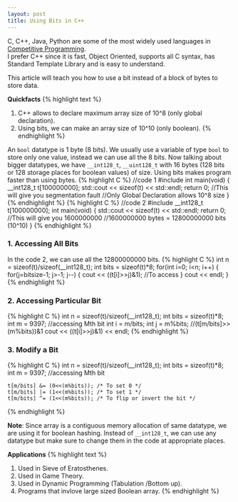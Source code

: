 ```yaml
---
layout: post
title: Using Bits in C++
---
```

C, C++, Java, Python are some of the most widely used languages in [Competitive Programming](http://www.geeksforgeeks.org/how-to-begin-with-competitive-programming/).
<br>
I prefer C++ since it is fast, Object Oriented, supports all C syntax, has Standard Template Library and is easy to understand.


This article will teach you how to use a bit instead of a block of bytes to store data.


<b>Quickfacts</b>
{% highlight text %}
1. C++ allows to declare maximum array size of 10^8 (only global declaration).
2. Using bits, we can make an array size of 10^10 (only boolean).
{% endhighlight %}

An `bool` datatype is 1 byte (8 bits). We usually use a variable of type `bool` to store only one value, instead we can use all the 8 bits. Now talking about bigger datatypes, we have `__int128_t`, `__uint128_t`  with 16 bytes (128 bits or 128 storage places for boolean values) of size.
Using bits makes program faster than using bytes.
{% highlight C %}
//code 1
#include<iostream>
int main(void)
{
	__int128_t t[100000000];
	std::cout << sizeof(t) << std::endl;
	return 0;
	//This will give you segmentation fault
	//Only Global Declaration allows 10^8 size
}
{% endhighlight %}
{% highlight C %}
//code 2
#include<iostream>
__int128_t t[100000000];
int main(void)
{
	std::cout << sizeof(t) << std::endl;
	return 0;
	//This will give you 1600000000
	//1600000000 bytes = 12800000000 bits (10^10)
}
{% endhighlight %}

### 1. Accessing All Bits
In the code 2, we can use all the 12800000000 bits.
{% highlight C %}
	int n    = sizeof(t)/sizeof(__int128_t);
	int bits = sizeof(t)*8;
	for(int i=0; i<n; i++)
	{
		for(j=bitsize-1; j>-1; j--)
		{
			cout << ((t[i]>>j)&1); 	//To access
		}
		cout << endl;
	}
{% endhighlight %}

### 2. Accessing Particular Bit
{% highlight C %}
	int n    = sizeof(t)/sizeof(__int128_t);
	int bits = sizeof(t)*8;
	int m    = 9397; //accessing Mth bit
	int i    = m/bits;
	int j    = m%bits; 
	//(t[m/bits]>>(m%bits))&1
	cout << ((t[i]>>j)&1) << endl; 
{% endhighlight %}

### 3. Modify a Bit
{% highlight C %}
	int n    = sizeof(t)/sizeof(__int128_t);
	int bits = sizeof(t)*8;
	int m    = 9397; //accessing Mth bit

	t[m/bits] &= (0<<(m%bits)); /* To set 0 */
	t[m/bits] |= (1<<(m%bits)); /* To set 1 */
	t[m/bits] ^= (1<<(m%bits)); /* To flip or invert the bit */
{% endhighlight %}

<b>Note</b>:
Since array is a contiguous memory allocation of same datatype, we are using it for boolean hashing.
Instead of `__int128_t`, we can use any datatype but make sure to change them in the code at appropriate places.

<b>Applications</b>
{% highlight text %}
1. Used in Sieve of Eratosthenes.
2. Used in Game Theory.
3. Used in Dynamic Programming (Tabulation /Bottom up).
4. Programs that invlove large sized Boolean array.
{% endhighlight %}